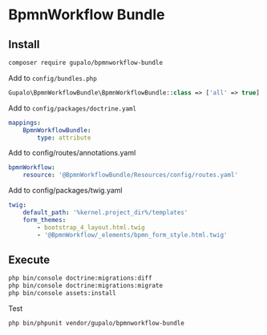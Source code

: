 BpmnWorkflow Bundle
===================

## Install

```bash
composer require gupalo/bpmnworkflow-bundle
```

Add to `config/bundles.php`
```php
Gupalo\BpmnWorkflowBundle\BpmnWorkflowBundle::class => ['all' => true]
```

Add to `config/packages/doctrine.yaml`
```yaml
mappings:
    BpmnWorkflowBundle:
        type: attribute
```

Add to config/routes/annotations.yaml

```yaml
bpmnWorkflow:
    resource: '@BpmnWorkflowBundle/Resources/config/routes.yaml'
```

Add to config/packages/twig.yaml

```yaml
twig:
    default_path: '%kernel.project_dir%/templates'
    form_themes:
        - bootstrap_4_layout.html.twig
        - '@BpmnWorkflow/_elements/bpmn_form_style.html.twig'
```


## Execute

```bash
php bin/console doctrine:migrations:diff
php bin/console doctrine:migrations:migrate
php bin/console assets:install
```

Test

```bash
php bin/phpunit vendor/gupalo/bpmnworkflow-bundle
```



